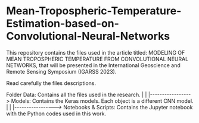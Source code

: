 # Mean-Tropospheric-Temperature-Estimation-based-on-Convolutional-Neural-Networks


This repository contains the files used in the article titled: MODELING OF MEAN TROPOSPHERIC TEMPERATURE FROM CONVOLUTIONAL NEURAL NETWORKS, that will be presented in the International Geoscience and Remote Sensing Symposium (IGARSS 2023).

Read carefully the files descriptions.

Folder Data: Contains all the files used in the research.
|
|
|-----------------> Models: Contains the Keras models. Each object is a different CNN model.
|
|
|-----------------> Notebooks & Scripts: Contains the Jupyter notebook with the Python codes used in this work.
